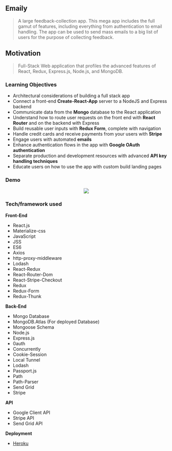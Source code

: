 ## Emaily

> A large feedback-collection app. This mega app includes the full gamut of features, including everything from authentication to email handling. The app can be used to send mass emails to a big list of users for the purpose of collecting feedback.  

## Motivation

> Full-Stack Web application that profiles the advanced features of React, Redux, Express.js, Node.js, and MongoDB.

### Learning Objectives

* Architectural considerations of building a full stack app
* Connect a front-end <b>Create-React-App</b> server to a NodeJS and Express backend
* Communicate data from the <b>Mongo</b> database to the React application
* Understand how to route user requests on the front end with <b>React Router</b> and on the backend with Express
* Build reusable user inputs with <b>Redux Form</b>, complete with navigation
* Handle credit cards and receive payments from your users with <b>Stripe</b>
* Engage users with automated <b>emails</b>
* Enhance authentication flows in the app with <b>Google OAuth authentication</b>
* Separate production and development resources with advanced <b>API key handling techniques</b>
* Educate users on how to use the app with custom build landing pages

### Demo
    
  <p align="center">
    <img src="https://giant.gfycat.com/BelatedAppropriateFlatcoatretriever.gif">
  </p>


### Tech/framework used

<b>Front-End</b>

- React.js
- Materialize-css
- JavaScript
- JSS
- ES6
- Axios
- http-proxy-middleware
- Lodash
- React-Redux
- React-Router-Dom
- React-Stripe-Checkout
- Redux
- Redux-Form
- Redux-Thunk


<b>Back-End</b>

- Mongo Database
- MongoDB.Atlas (For deployed Database)
- Mongoose Schema
- Node.js
- Express.js
- 0auth
- Concurrently
- Cookie-Session
- Local Tunnel
- Lodash
- Passport.js
- Path
- Path-Parser
- Send Grid
- Stripe


<b>API</b>
- Google Client API
- Stripe API
- Send Grid API
  
<b>Deployment</b>

- [Heroku](https://emailymailer.herokuapp.com/)
 
